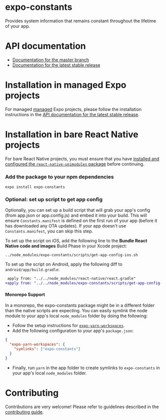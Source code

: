 # expo-constants

Provides system information that remains constant throughout the lifetime of your app.

# API documentation

- [Documentation for the master branch](https://github.com/expo/expo/blob/master/docs/pages/versions/unversioned/sdk/constants.md)
- [Documentation for the latest stable release](https://docs.expo.io/versions/latest/sdk/constants/)

# Installation in managed Expo projects

For managed [managed](https://docs.expo.io/versions/latest/introduction/managed-vs-bare/) Expo projects, please follow the installation instructions in the [API documentation for the latest stable release](https://docs.expo.io/versions/latest/sdk/constants/).

# Installation in bare React Native projects

For bare React Native projects, you must ensure that you have [installed and configured the `react-native-unimodules` package](https://github.com/expo/expo/tree/master/packages/react-native-unimodules) before continuing.

### Add the package to your npm dependencies

```
expo install expo-constants
```

### Optional: set up script to get app config

Optionally, you can set up a build script that will grab your app's config (from app.json or app.config.js) and embed it into your build. This will ensure `Constants.manifest` is defined on the first run of your app (before it has downloaded any OTA updates). If your app doesn't use `Constants.manifest`, you can skip this step.

To set up the script on iOS, add the following line to the **Bundle React Native code and images** Build Phase in your Xcode project:

```
../node_modules/expo-constants/scripts/get-app-config-ios.sh
```

To set up the script on Android, apply the following diff to `android/app/build.gradle`:

```diff
 apply from: "../../node_modules/react-native/react.gradle"
+apply from: "../../node_modules/expo-constants/scripts/get-app-config-android.gradle"
```

#### Monorepo Support

In a monorepo, the expo-constants package might be in a different folder than the native scripts are expecting. You can easily symlink the node module to your app's local `node_modules` folder by doing the following:
 
- Follow the setup instructions for [`expo-yarn-workspaces`](https://github.com/expo/expo/tree/master/packages/expo-yarn-workspaces). 
- Add the following configuration to your app's `package.json`:

```json
{
  "expo-yarn-workspaces": {
    "symlinks": ["expo-constants"]
  }
}
```

- Finally, run `yarn` in the app folder to create symlinks to `expo-constants` in your app's local `node_modules` folder.

# Contributing

Contributions are very welcome! Please refer to guidelines described in the [contributing guide](https://github.com/expo/expo#contributing).
